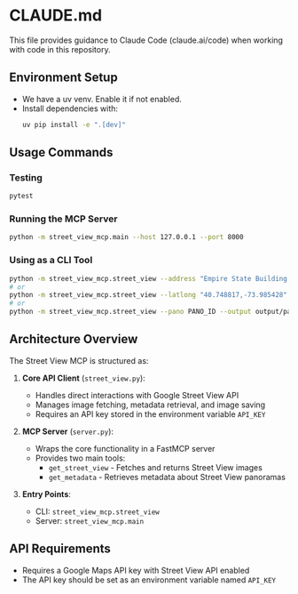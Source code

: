 # CLAUDE.md

This file provides guidance to Claude Code (claude.ai/code) when working with code in this repository.

## Environment Setup

- We have a uv venv. Enable it if not enabled.
- Install dependencies with:
  ```bash
  uv pip install -e ".[dev]"
  ```

## Usage Commands

### Testing
```bash
pytest
```

### Running the MCP Server
```bash
python -m street_view_mcp.main --host 127.0.0.1 --port 8000
```

### Using as a CLI Tool
```bash
python -m street_view_mcp.street_view --address "Empire State Building, NY" --output output/empire_state.jpg
# or
python -m street_view_mcp.street_view --latlong "40.748817,-73.985428" --output output/coords.jpg --heading 180
# or
python -m street_view_mcp.street_view --pano PANO_ID --output output/panorama.jpg
```

## Architecture Overview

The Street View MCP is structured as:

1. **Core API Client** (`street_view.py`):
   - Handles direct interactions with Google Street View API
   - Manages image fetching, metadata retrieval, and image saving
   - Requires an API key stored in the environment variable `API_KEY`

2. **MCP Server** (`server.py`):
   - Wraps the core functionality in a FastMCP server
   - Provides two main tools:
     - `get_street_view` - Fetches and returns Street View images
     - `get_metadata` - Retrieves metadata about Street View panoramas

3. **Entry Points**:
   - CLI: `street_view_mcp.street_view`
   - Server: `street_view_mcp.main`

## API Requirements

- Requires a Google Maps API key with Street View API enabled
- The API key should be set as an environment variable named `API_KEY`